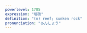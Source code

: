 ```yaml
---
powerlevel: 1785
expression: "暗礁"
definition: "(n) reef; sunken rock"
pronunciation: "あんしょう"
---
```

